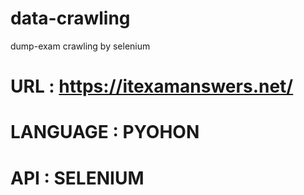 # data-crawling
dump-exam crawling by selenium
# URL : https://itexamanswers.net/
# LANGUAGE : PYOHON
# API : SELENIUM
